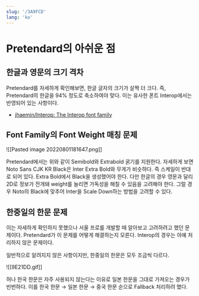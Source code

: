 ```yaml
---
slug: '/3A9FCD'
lang: 'ko'
---
```


# Pretendard의 아쉬운 점

## 한글과 영문의 크기 격차

Pretendard를 자세하게 확인해보면, 한글 글자의 크기가 살짝 더 크다.
즉, Pretendard의 한글을 94% 정도로 축소하여야 맞다.
이는 유사한 폰트 Interop에서는 반영되어 있는 사항이다.

- [jhaemin/Interop: The Interop font family](https://github.com/jhaemin/Interop)

## Font Family의 Font Weight 매칭 문제

![[Pasted image 20220801181647.png]]

Pretendard에서는 위와 같이 Semibold와 Extrabold 굵기를 지원한다.
자세하게 보면 Noto Sans CJK KR Black은 Inter Extra Bold와 무게가 비슷하다.
즉 스케일이 반대로 되어 있다. Extra Bold에서 Black을 생성했어야 한다.
다만 한글의 경우 영문과 달리 2D로 정보가 전개돼 weight를 늘리면 가독성을 해칠 수 있음을 고려해야 한다.
그럴 경우 Noto의 Black에 맞추어 Inter을 Scale Down하는 방법을 고려할 수 있다.

## 한중일의 한문 문제

이는 자세하게 확인하지 못했으나 서울 프로를 개발할 때 알아보고 고려하려고 했던 문제이다.
Pretendard가 이 문제를 어떻게 해결하는지 모른다.
Interop의 경우는 아예 처리하지 않은 문제이다.

일반적으로 알려지지 않은 사항이지만, 한중일의 한문은 모두 조금씩 다르다.

![[9E21DD.gif]]

허나 한국 한문은 자주 사용되지 않는다는 이유로 일본 한문을 그대로 가져오는 경우가 빈번하다.
이를 한국 한문 → 일본 한문 → 중국 한문 순으로 Fallback 처리하려 했다.
